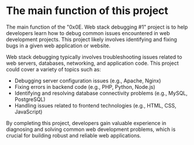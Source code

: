 # The main function of this project

The main function of the "0x0E. Web stack debugging #1" project is to help developers learn how to debug common issues encountered in web development projects. This project likely involves identifying and fixing bugs in a given web application or website.

Web stack debugging typically involves troubleshooting issues related to web servers, databases, networking, and application code. This project could cover a variety of topics such as:

* Debugging server configuration issues (e.g., Apache, Nginx)
* Fixing errors in backend code (e.g., PHP, Python, Node.js)
* Identifying and resolving database connectivity problems (e.g., MySQL, PostgreSQL)
* Handling issues related to frontend technologies (e.g., HTML, CSS, JavaScript)

By completing this project, developers gain valuable experience in diagnosing and solving common web development problems, which is crucial for building robust and reliable web applications.
